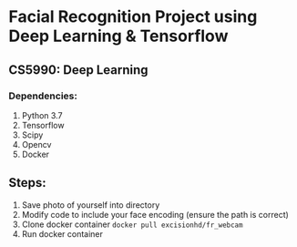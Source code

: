 # Facial Recognition Project using Deep Learning & Tensorflow
## CS5990: Deep Learning
### Dependencies:
1. Python 3.7
2. Tensorflow
3. Scipy
4. Opencv
5. Docker

## Steps:
1. Save photo of yourself into directory
2. Modify code to include your face encoding (ensure the path is correct)
3. Clone docker container `docker pull excisionhd/fr_webcam`
4. Run docker container
